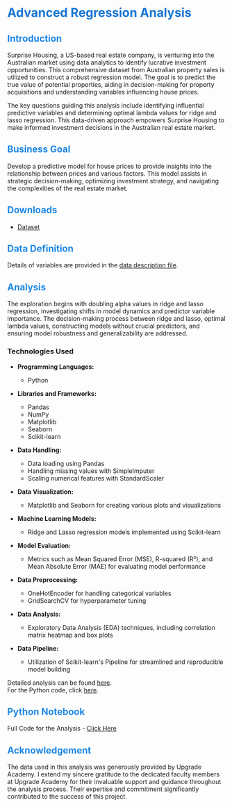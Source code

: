 # <span style="color: #1976D2;">Advanced Regression Analysis</span>

## <span style="color: #1E88E5;">Introduction</span>

Surprise Housing, a US-based real estate company, is venturing into the Australian market using data analytics to identify lucrative investment opportunities. This comprehensive dataset from Australian property sales is utilized to construct a robust regression model. The goal is to predict the true value of potential properties, aiding in decision-making for property acquisitions and understanding variables influencing house prices.

The key questions guiding this analysis include identifying influential predictive variables and determining optimal lambda values for ridge and lasso regression. This data-driven approach empowers Surprise Housing to make informed investment decisions in the Australian real estate market.

## <span style="color: #1E88E5;">Business Goal</span>

Develop a predictive model for house prices to provide insights into the relationship between prices and various factors. This model assists in strategic decision-making, optimizing investment strategy, and navigating the complexities of the real estate market.

## <span style="color: #1E88E5;">Downloads</span>

- [Dataset](https://ml-course3-upgrad.s3.amazonaws.com/Assignment_+Advanced+Regression/train.csv)

## <span style="color: #1E88E5;">Data Definition</span>

Details of variables are provided in the [data description file](https://cdn.upgrad.com/UpGrad/temp/87f67e28-c47e-4725-ae3c-111142c7eaba/data_description.txt).

## <span style="color: #1E88E5;">Analysis</span>

The exploration begins with doubling alpha values in ridge and lasso regression, investigating shifts in model dynamics and predictor variable importance. The decision-making process between ridge and lasso, optimal lambda values, constructing models without crucial predictors, and ensuring model robustness and generalizability are addressed.

### Technologies Used

- **Programming Languages:**
  - Python

- **Libraries and Frameworks:**
  - Pandas
  - NumPy
  - Matplotlib
  - Seaborn
  - Scikit-learn

- **Data Handling:**
  - Data loading using Pandas
  - Handling missing values with SimpleImputer
  - Scaling numerical features with StandardScaler

- **Data Visualization:**
  - Matplotlib and Seaborn for creating various plots and visualizations

- **Machine Learning Models:**
  - Ridge and Lasso regression models implemented using Scikit-learn

- **Model Evaluation:**
  - Metrics such as Mean Squared Error (MSE), R-squared (R²), and Mean Absolute Error (MAE) for evaluating model performance

- **Data Preprocessing:**
  - OneHotEncoder for handling categorical variables
  - GridSearchCV for hyperparameter tuning

- **Data Analysis:**
  - Exploratory Data Analysis (EDA) techniques, including correlation matrix heatmap and box plots

- **Data Pipeline:**
  - Utilization of Scikit-learn's Pipeline for streamlined and reproducible model building


Detailed analysis can be found [here](https://github.com/poronita/Advanced_Regression/blob/main/Assignment_Analyis%20.pdf). <br>
For the Python code, click [here](https://github.com/poronita/Advanced_Regression/blob/main/Assignment%20Regression%20Part%202.ipynb).

## <span style="color: #1E88E5;">Python Notebook</span>

Full Code for the Analysis - [Click Here](#)

## <span style="color: #1E88E5;"> Acknowledgement </span>

The data used in this analysis was generously provided by Upgrade Academy. I extend my sincere gratitude to the dedicated faculty members at Upgrade Academy for their invaluable support and guidance throughout the analysis process. Their expertise and commitment significantly contributed to the success of this project.

